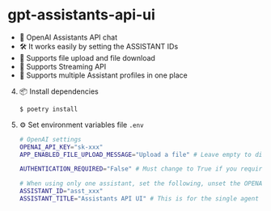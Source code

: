 # gpt-assistants-api-ui

* 💬 OpenAI Assistants API chat 
* 🛠️ It works easily by setting the ASSISTANT IDs
* 📁 Supports file upload and file download
* 🏃 Supports Streaming API
* 👥 Supports multiple Assistant profiles in one place


4. 📦 Install dependencies

    ```bash
    $ poetry install
    ```

5. ⚙️ Set environment variables file `.env`

    ```bash
    # OpenAI settings
    OPENAI_API_KEY="sk-xxx"
    APP_ENABLED_FILE_UPLOAD_MESSAGE="Upload a file" # Leave empty to disable

    AUTHENTICATION_REQUIRED="False" # Must change to True if you require authentication

    # When using only one assistant, set the following, unset the OPENAI_ASSISTANTS variable.
    ASSISTANT_ID="asst_xxx"
    ASSISTANT_TITLE="Assistants API UI" # This is for the single agent title




